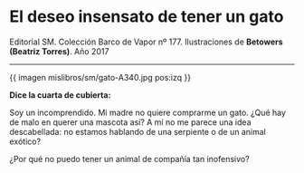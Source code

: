 # El deseo insensato de tener un gato
Editorial SM. Colección Barco de Vapor nº 177. Ilustraciones de **Betowers (Beatriz Torres)**. Año 2017 


---


{{ imagen mislibros/sm/gato-A340.jpg pos:izq }}

**Dice la cuarta de cubierta:**

Soy un incomprendido.
Mi madre no quiere comprarme un gato.
¿Qué hay de malo en querer una mascota así?
A mí no me parece una idea descabellada: no estamos hablando de una serpiente o de un animal exótico?

¿Por qué no puedo tener un animal de compañía tan inofensivo?



